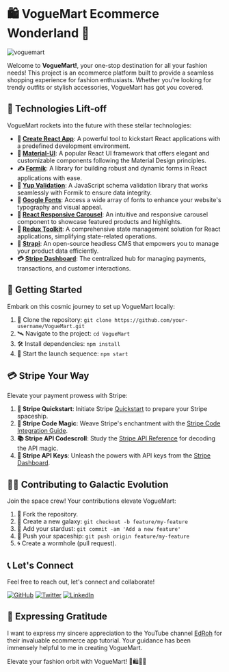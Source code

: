 # 🛍️ VogueMart Ecommerce Wonderland 🌟

![voguemart](https://github.com/vikas-parmar/VogueMart/assets/122597785/84af4596-1c8c-4264-b2cf-cbed0ac8959a)

Welcome to **VogueMart!**, your one-stop destination for all your fashion needs! 
This project is an ecommerce platform built to provide a seamless shopping experience for fashion enthusiasts.
Whether you're looking for trendy outfits or stylish accessories, VogueMart has got you covered.

## 🚀 Technologies Lift-off
VogueMart rockets into the future with these stellar technologies:
- **🎨 [Create React App](https://create-react-app.dev/docs/getting-started/)**: A powerful tool to kickstart React applications with a predefined development environment.
- **🎉 [Material-UI](https://mui.com/material-ui/getting-started/installation/)**: A popular React UI framework that offers elegant and customizable components following the Material Design principles.
- **✍️ [Formik](https://formik.org/docs/overview#installation)**: A library for building robust and dynamic forms in React applications with ease.
- **🧩 [Yup Validation](https://github.com/jquense/yup)**: A JavaScript schema validation library that works seamlessly with Formik to ensure data integrity.
- **🎨 [Google Fonts](https://fonts.google.com/)**: Access a wide array of fonts to enhance your website's typography and visual appeal.
- **🎠 [React Responsive Carousel](https://github.com/leandrowd/react-responsive-carousel)**: An intuitive and responsive carousel component to showcase featured products and highlights.
- **🧰 [Redux Toolkit](https://redux-toolkit.js.org/tutorials/quick-start)**: A comprehensive state management solution for React applications, simplifying state-related operations.
- **🚀 [Strapi](https://docs.strapi.io/dev-docs/quick-start)**: An open-source headless CMS that empowers you to manage your product data efficiently.
- **💳 [Stripe Dashboard](https://dashboard.stripe.com/test/dashboard)**: The centralized hub for managing payments, transactions, and customer interactions.

## 🌌 Getting Started
Embark on this cosmic journey to set up VogueMart locally:

1. 🚀 Clone the repository: `git clone https://github.com/your-username/VogueMart.git`
2. 🛰️ Navigate to the project: `cd VogueMart`
3. 🛠️ Install dependencies: `npm install`
4. 🚀 Start the launch sequence: `npm start`

## 💳 Stripe Your Way
Elevate your payment prowess with Stripe:

1. **🚀 Stripe Quickstart**: Initiate Stripe [Quickstart](https://stripe.com/docs/billing/quickstart) to prepare your Stripe spaceship.
2. **🌟 Stripe Code Magic**: Weave Stripe's enchantment with the [Stripe Code Integration Guide](https://stripe.com/docs/checkout/quickstart).
3. **📚 Stripe API Codescroll**: Study the [Stripe API Reference](https://stripe.com/docs/api/checkout/sessions/create) for decoding the API magic.
4. **🔑 Stripe API Keys**: Unleash the powers with API keys from the [Stripe Dashboard](https://dashboard.stripe.com/test/dashboard).

## 👩‍🚀 Contributing to Galactic Evolution
Join the space crew! Your contributions elevate VogueMart:

1. 🌠 Fork the repository.
2. 🚀 Create a new galaxy: `git checkout -b feature/my-feature`
3. 🌌 Add your stardust: `git commit -am 'Add a new feature'`
4. 🚀 Push your spaceship: `git push origin feature/my-feature`
5. 🌀 Create a wormhole (pull request).

## 📞 Let's Connect
Feel free to reach out, let's connect and collaborate!

<div>
  
[![GitHub](https://img.shields.io/badge/github-%23121011.svg?style=for-the-badge&logo=github&logoColor=white)](https://github.com/vikas-parmar)
[![Twitter](https://img.shields.io/badge/Twitter-%231DA1F2.svg?style=for-the-badge&logo=Twitter&logoColor=white)](https://twitter.com/viksa7111)
[![LinkedIn](https://img.shields.io/badge/linkedin-%230077B5.svg?style=for-the-badge&logo=linkedin&logoColor=white)](https://www.linkedin.com/in/vikas-parmar/)
</div>

## 🌟 Expressing Gratitude
I want to express my sincere appreciation to the YouTube channel [EdRoh](https://www.youtube.com/@EdRohDev) for their invaluable ecommerce app tutorial. Your guidance has been 
immensely helpful to me in creating VogueMart.

Elevate your fashion orbit with VogueMart! 🚀🛍️👗🌌
